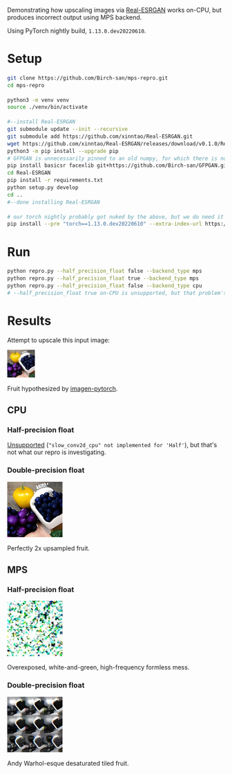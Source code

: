 Demonstrating how upscaling images via [Real-ESRGAN](https://github.com/xinntao/Real-ESRGAN) works on-CPU, but produces incorrect output using MPS backend.

Using PyTorch nightly build, `1.13.0.dev20220610`.

# Setup

```bash
git clone https://github.com/Birch-san/mps-repro.git
cd mps-repro

python3 -m venv venv
source ./venv/bin/activate

#--install Real-ESRGAN
git submodule update --init --recursive
git submodule add https://github.com/xinntao/Real-ESRGAN.git
wget https://github.com/xinntao/Real-ESRGAN/releases/download/v0.1.0/RealESRGAN_x4plus.pth -P Real-ESRGAN/experiments/pretrained_models
python3 -m pip install --upgrade pip
# GFPGAN is unnecessarily pinned to an old numpy, for which there is no M1 macOS release. my fork fixes this
pip install basicsr facexlib git+https://github.com/Birch-san/GFPGAN.git@newer-numpy
cd Real-ESRGAN
pip install -r requirements.txt
python setup.py develop
cd ..
#--done installing Real-ESRGAN

# our torch nightly probably got nuked by the above, but we do need it for GPU support on macOS
pip install --pre "torch==1.13.0.dev20220610" --extra-index-url https://download.pytorch.org/whl/nightly/cpu
```

# Run

```bash
python repro.py --half_precision_float false --backend_type mps
python repro.py --half_precision_float true --backend_type mps
python repro.py --half_precision_float false --backend_type cpu
# --half_precision_float true on-CPU is unsupported, but that problem's not important.
```

# Results

Attempt to upscale this input image:

![Fruit hypothesized by imagen-pytorch](./in.jpg)

Fruit hypothesized by [imagen-pytorch](https://github.com/cene555/Imagen-pytorch).

## CPU

### Half-precision float

[Unsupported](https://github.com/pytorch/pytorch/issues/74625) (`"slow_conv2d_cpu" not implemented for 'Half'`), but that's not what our repro is investigating.

### Double-precision float

![Perfectly 2x upsampled fruit](./out_cpu_half_False.jpg)

Perfectly 2x upsampled fruit.

## MPS

### Half-precision float

![Overexposed, white-and-green, high-frequency formless mess](./out_mps_half_True.jpg)

Overexposed, white-and-green, high-frequency formless mess.

### Double-precision float

![Andy Warhol-esque desaturated tiled fruit](./out_mps_half_False.jpg)

Andy Warhol-esque desaturated tiled fruit.
